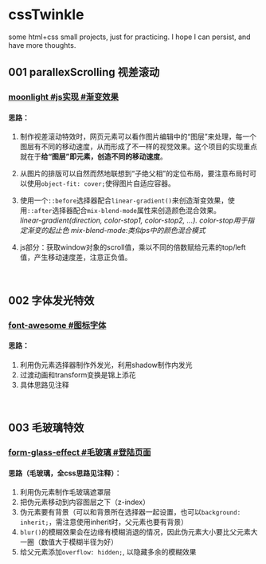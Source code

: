 # cssTwinkle
some html+css small projects, just for practicing. I hope I can persist, and have more thoughts.

## 001 parallexScrolling 视差滚动
### [moonlight #js实现 #渐变效果](https://github.com/Bubble-419/cssTwinkle/tree/main/01parallaxScrolling/01moonlight)
#### 思路：
1. 制作视差滚动特效时，网页元素可以看作图片编辑中的“图层”来处理，每一个图层有不同的移动速度，从而形成了不一样的视觉效果。这个项目的实现重点就在于**给“图层”即元素，创造不同的移动速度**。

2. 从图片的排版可以自然而然地联想到“子绝父相”的定位布局，要注意布局时可以使用`object-fit: cover;`使得图片自适应容器。

3. 使用一个`::before`选择器配合`linear-gradient()`来创造渐变效果，使用`::after`选择器配合`mix-blend-mode`属性来创造颜色混合效果。 <br/>
    *linear-gradient(direction, color-stop1, color-stop2, ...). color-stop用于指定渐变的起止色*
    *mix-blend-mode:类似ps中的颜色混合模式*
    
4. js部分：获取window对象的scroll值，乘以不同的倍数赋给元素的top/left值，产生移动速度差，注意正负值。
 <br/>

## 002 字体发光特效
### [font-awesome #图标字体](https://github.com/Bubble-419/cssTwinkle/tree/main/02font-awesome)
#### 思路：
1. 利用伪元素选择器制作外发光，利用shadow制作内发光
2. 过渡动画和transform变换是锦上添花
3. 具体思路见注释
 <br/>
 
## 003 毛玻璃特效
### [form-glass-effect #毛玻璃 #登陆页面](https://github.com/Bubble-419/cssTwinkle/tree/main/03form-glass-effect)
#### 思路（毛玻璃，全css思路见注释）：
1. 利用伪元素制作毛玻璃遮罩层
2. 把伪元素移动到内容图层之下（z-index）
3. 伪元素要有背景（可以和背景所在选择器一起设置，也可以`background: inherit;`，需注意使用inherit时，父元素也要有背景）
4. `blur()`的模糊效果会在边缘有模糊消退的情况，因此伪元素大小要比父元素大一圈（数值大于模糊半径为好）
5. 给父元素添加`overflow: hidden;`, 以隐藏多余的模糊效果
